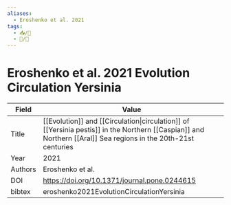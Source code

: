 ```yaml
---
aliases:
  - Eroshenko et al. 2021
tags: 
  - 📥/📰 
  - 📝/🌱     
---
```


# Eroshenko et al. 2021 Evolution Circulation Yersinia

| Field   | Value                                                                                                                                                          |
| ------- | -------------------------------------------------------------------------------------------------------------------------------------------------------------- |
| Title   | [[Evolution]] and [[Circulation\|circulation]] of [[Yersinia pestis]] in the Northern [[Caspian]] and Northern [[Aral]] Sea regions in the 20th-21st centuries |
| Year    | 2021                                                                                                                                                           |
| Authors | Eroshenko et al.                                                                                                                                               |
| DOI     | <https://doi.org/10.1371/journal.pone.0244615>                                                                                                                 |
| bibtex  | eroshenko2021EvolutionCirculationYersinia                                                                                                                      | 